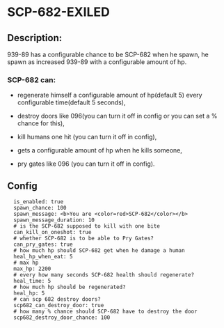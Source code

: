 # SCP-682-EXILED

 ## Description:

939-89 has a configurable chance to be SCP-682 when he spawn,
he spawn as increased 939-89 with a configurable amount of hp.

### SCP-682 can:

- regenerate himself a configurable amount of hp(default 5) every configurable time(default 5 seconds),

- destroy doors like 096(you can turn it off in config or you can set a % chance for this),

- kill humans one hit (you can turn it off in config),

- gets a configurable amount of hp when he kills someone,

- pry gates like 096 (you can turn it off in config).

## Config
```s_c_p682:
  is_enabled: true
  spawn_chance: 100
  spawn_message: <b>You are <color=red>SCP-682</color></b>
  spawn_message_duration: 10
  # is the SCP-682 supposed to kill with one bite
  can_kill_on_oneshot: true
  # whether SCP-682 is to be able to Pry Gates?
  can_pry_gates: true
  # how much hp should SCP-682 get when he damage a human
  heal_hp_when_eat: 5
  # max hp
  max_hp: 2200
  # every how many seconds SCP-682 health should regenerate?
  heal_time: 5
  # how much hp should be regenerated?
  heal_hp: 5
  # can scp 682 destroy doors?
  scp682_can_destroy_door: true
  # how many % chance should SCP-682 have to destroy the door
  scp682_destroy_door_chance: 100
